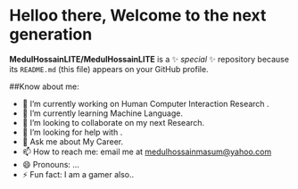 # Helloo there, Welcome to the next generation

**MedulHossainLITE/MedulHossainLITE** is a ✨ _special_ ✨ repository because its `README.md` (this file) appears on your GitHub profile.

##Know about me:

- 🔭 I’m currently working on Human Computer Interaction Research .
- 🌱 I’m currently learning Machine Language.
- 👯 I’m looking to collaborate on my next Research.
- 🤔 I’m looking for help with .
- 💬 Ask me about My Career.
- 📫 How to reach me: email me at medulhossainmasum@yahoo.com
- 😄 Pronouns: ...
- ⚡ Fun fact: I am a gamer also..

